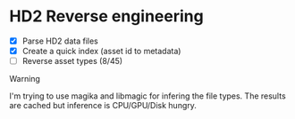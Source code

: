 # HD2 Reverse engineering

- [x] Parse HD2 data files
- [x] Create a quick index (asset id to metadata)
- [ ] Reverse asset types (8/45)

> [!WARNING]
> I'm trying to use magika and libmagic for infering the file types. The results are cached but inference is
> CPU/GPU/Disk hungry.
